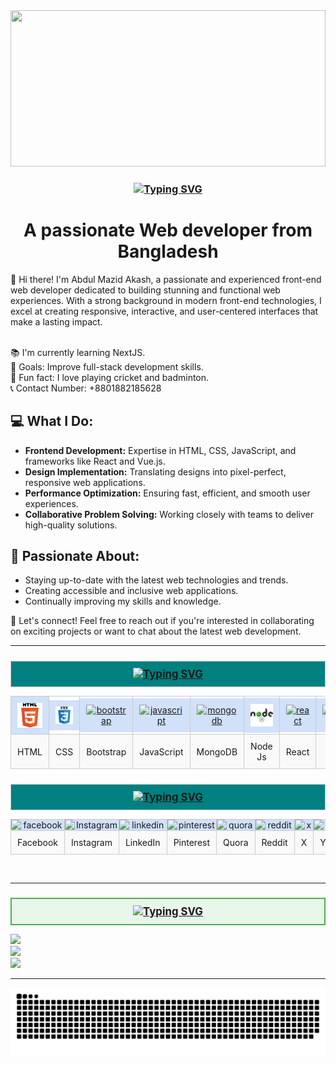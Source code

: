 

<!-- cover image  -->
<div align="center">
  <!--<img height="350" width="80%" src="https://i.ibb.co.com/W4LQM20m/Fiverr.jpg"  />-->
  <img height="250" width="100%" src="https://media.licdn.com/dms/image/v2/D5616AQFZKKGg5LwGxg/profile-displaybackgroundimage-shrink_350_1400/profile-displaybackgroundimage-shrink_350_1400/0/1739165761153?e=1754524800&v=beta&t=lJJ-eobIBeEQaPeD2yAEFKRBjmAwSuihObzeJ-ZXWJ0"  />
</div>

<!-- readme typing svg  -->

<h3 align="center"><a href="https://git.io/typing-svg"><img src="https://readme-typing-svg.herokuapp.com?font=Bodoni+Moda+SC&weight=900&duration=4000&pause=1000&color=60AEFF&center=true&vCenter=true&width=500&height=70&lines=Assalamualaikum;This+is+Abdul+Mazid+Akash" alt="Typing SVG" /></a></h3>

<!-- about me section  -->

<h1 align="center">A passionate Web developer from Bangladesh</h1>

<p>👋 Hi there! I'm Abdul Mazid Akash, a passionate and experienced front-end web developer dedicated to building stunning and functional web experiences. With a strong background in modern front-end technologies, I excel at creating responsive, interactive, and user-centered interfaces that make a lasting impact.
	
<br> 📚 I'm currently learning NextJS.
<br> 🎯 Goals: Improve full-stack development skills.
<br> 🎲 Fun fact: I love playing cricket and badminton.
<br> 📞 Contact Number: +8801882185628
</p>

<h2>💻 What I Do:</h2>
<ul>
  <li><strong>Frontend Development:</strong> Expertise in HTML, CSS, JavaScript, and frameworks like React and Vue.js.</li>
  <li><strong>Design Implementation:</strong> Translating designs into pixel-perfect, responsive web applications.</li>
  <li><strong>Performance Optimization:</strong> Ensuring fast, efficient, and smooth user experiences.</li>
  <li><strong>Collaborative Problem Solving:</strong> Working closely with teams to deliver high-quality solutions.</li>
</ul>


<h2>🌟 Passionate About:</h2>
<ul>
  <li>Staying up-to-date with the latest web technologies and trends.</li>
  <li>Creating accessible and inclusive web applications.</li>
  <li>Continually improving my skills and knowledge.</li>
</ul>

<p>🚀 Let's connect! Feel free to reach out if you're interested in collaborating on exciting projects or want to chat about the latest web development.</p>

<hr/>


<!--programming language and tools-->

<!-- first line  table  -->
<table style="width: 100%; border-collapse: collapse;">
	<h2 align="center" style="font-weight: bold; font-size: 1.2em; padding: 10px; border: 1px solid #ccc; background-color: teal; color: #4CAF50; text-align: center; margin-bottom: 5px; width: 100%; box-sizing: border-box;"><a href="https://git.io/typing-svg"><img src="https://readme-typing-svg.herokuapp.com?font=Bodoni+Moda+SC&weight=900&duration=4000&pause=1000&color=60AEFF&center=true&vCenter=true&width=500&height=70&lines=Language+and+Tools" alt="Typing SVG" /></a></h2>
	<tbody>
	<tr>
	  <td style="width: 10%; text-align: center; padding: 0; border: 1px solid #ccc;">
		<a href="https://www.w3.org/html/" style="display: block; padding: 10px; background-color: #d0e1f9;">
		  <img src="https://raw.githubusercontent.com/devicons/devicon/master/icons/html5/html5-original-wordmark.svg" alt="html5" style="width: 100%; height: auto; display: block;">
		</a>
	  </td>
	  <td style="width: 10%; text-align: center; padding: 0; border: 1px solid #ccc;">
		<a href="https://www.w3schools.com/css/" style="display: block; padding: 10px; background-color: #d0e1f9;">
		  <img src="https://raw.githubusercontent.com/devicons/devicon/master/icons/css3/css3-original-wordmark.svg" alt="css3" style="width: 100%; height: auto; display: block;">
		</a>
	  </td>
	  <td style="width: 10%; text-align: center; padding: 0; border: 1px solid #ccc;">
		<a href="https://getbootstrap.com" style="display: block; padding: 10px; background-color: #d0e1f9;">
		  <img src="https://img.icons8.com/?size=100&id=EzPCiQUqWWEa&format=png&color=000000" alt="bootstrap" style="width: 100%; height: auto; display: block;">
		</a>
	  </td>
	  <td style="width: 10%; text-align: center; padding: 0; border: 1px solid #ccc;">
		<a href="https://developer.mozilla.org/en-US/docs/Web/JavaScript" style="display: block; padding: 10px; background-color: #d0e1f9;">
		  <img src="https://img.icons8.com/?size=100&id=tGvHBPJaKqEd&format=png&color=000000" alt="javascript" style="width: 100%; height: auto; display: block;">
		</a>
	  </td>
	  <td style="width: 10%; text-align: center; padding: 0; border: 1px solid #ccc;">
		<a href="https://www.mongodb.com/" style="display: block; padding: 10px; background-color: #d0e1f9;">
		  <img src="https://img.icons8.com/?size=100&id=bosfpvRzNOG8&format=png&color=000000" alt="mongodb" style="width: 100%; height: auto; display: block;">
		</a>
	  </td>
	  <td style="width: 10%; text-align: center; padding: 0; border: 1px solid #ccc;">
		<a href="https://nodejs.org" style="display: block; padding: 10px; background-color: #d0e1f9;">
		  <img src="https://raw.githubusercontent.com/devicons/devicon/master/icons/nodejs/nodejs-original-wordmark.svg" alt="nodejs" style="width: 100%; height: auto; display: block;">
		</a>
	  </td>
	  <td style="width: 10%; text-align: center; padding: 0; border: 1px solid #ccc;">
		<a href="https://reactjs.org/" style="display: block; padding: 10px; background-color: #d0e1f9;">
		  <img src="https://img.icons8.com/?size=100&id=123603&format=png&color=000000" alt="react" style="width: 100%; height: auto; display: block;">
		</a>
	  </td>
	  <td style="width: 10%; text-align: center; padding: 0; border: 1px solid #ccc;">
		<a href="https://tailwindcss.com/" style="display: block; padding: 10px; background-color: #d0e1f9;">
		  <img src="https://www.vectorlogo.zone/logos/tailwindcss/tailwindcss-icon.svg" alt="tailwindcss" style="width: 100%; height: auto; display: block;">
		</a>
	  </td>
	  <td style="width: 10%; text-align: center; padding: 0; border: 1px solid #ccc;">
		<a href="https://git-scm.com/" style="display: block; padding: 10px; background-color: #d0e1f9;">
		  <img src="https://img.icons8.com/?size=100&id=MWiBjkuHeMVq&format=png&color=000000" alt="git" style="width: 100%; height: auto; display: block;">
		</a>
	  </td>
	  <td style="width: 10%; text-align: center; padding: 0; border: 1px solid #ccc;">
		<a href="https://www.figma.com/" style="display: block; padding: 10px; background-color: #d0e1f9;">
		  <img src="https://www.vectorlogo.zone/logos/figma/figma-icon.svg" alt="figma" style="width: 100%; height: auto; display: block;">
		</a>
	  </td>
	</tr>
</tbody>
<tfoot>
	<tr>
	  <td style="width: 10%; text-align: center; padding: 10px; background-color: #f9f9f9; border: 1px solid #ccc;">HTML</td>
	  <td style="width: 10%; text-align: center; padding: 10px; background-color: #f9f9f9; border: 1px solid #ccc;">CSS</td>
	  <td style="width: 10%; text-align: center; padding: 10px; background-color: #f9f9f9; border: 1px solid #ccc;">Bootstrap</td>
	  <td style="width: 10%; text-align: center; padding: 10px; background-color: #f9f9f9; border: 1px solid #ccc;">JavaScript</td>
	  <td style="width: 10%; text-align: center; padding: 10px; background-color: #f9f9f9; border: 1px solid #ccc;">MongoDB</td>
	  <td style="width: 10%; text-align: center; padding: 10px; background-color: #f9f9f9; border: 1px solid #ccc;">Node Js</td>
	  <td style="width: 10%; text-align: center; padding: 10px; background-color: #f9f9f9; border: 1px solid #ccc;">React</td>
	  <td style="width: 10%; text-align: center; padding: 10px; background-color: #f9f9f9; border: 1px solid #ccc;">Tailwind CSS</td>
	  <td style="width: 10%; text-align: center; padding: 10px; background-color: #f9f9f9; border: 1px solid #ccc;">NextJS</td>
	  <td style="width: 10%; text-align: center; padding: 10px; background-color: #f9f9f9; border: 1px solid #ccc; border-radius: 5;">Figma</td>
	</tr>
  </tfoot>
</table>

<!-- second line  table  -->
<!-- 
<table style="width: 100%; border-collapse: collapse;">
	<tbody>
	<tr>
	  <td style="width: 10%; text-align: center; padding: 0; border: 1px solid #ccc;">
		<a href="https://www.w3.org/html/" style="display: block; padding: 10px; background-color: #d0e1f9;">
		  <img src="https://raw.githubusercontent.com/devicons/devicon/master/icons/html5/html5-original-wordmark.svg" alt="html5" style="width: 100%; height: auto; display: block;">
		</a>
	  </td>
	  <td style="width: 10%; text-align: center; padding: 0; border: 1px solid #ccc;">
		<a href="https://www.w3schools.com/css/" style="display: block; padding: 10px; background-color: #d0e1f9;">
		  <img src="https://raw.githubusercontent.com/devicons/devicon/master/icons/css3/css3-original-wordmark.svg" alt="css3" style="width: 100%; height: auto; display: block;">
		</a>
	  </td>
	  <td style="width: 10%; text-align: center; padding: 0; border: 1px solid #ccc;">
		<a href="https://getbootstrap.com" style="display: block; padding: 10px; background-color: #d0e1f9;">
		  <img src="https://img.icons8.com/?size=100&id=EzPCiQUqWWEa&format=png&color=000000" alt="bootstrap" style="width: 100%; height: auto; display: block;">
		</a>
	  </td>
	  <td style="width: 10%; text-align: center; padding: 0; border: 1px solid #ccc;">
		<a href="https://developer.mozilla.org/en-US/docs/Web/JavaScript" style="display: block; padding: 10px; background-color: #d0e1f9;">
		  <img src="https://img.icons8.com/?size=100&id=tGvHBPJaKqEd&format=png&color=000000" alt="javascript" style="width: 100%; height: auto; display: block;">
		</a>
	  </td>
	  <td style="width: 10%; text-align: center; padding: 0; border: 1px solid #ccc;">
		<a href="https://www.mongodb.com/" style="display: block; padding: 10px; background-color: #d0e1f9;">
		  <img src="https://raw.githubusercontent.com/devicons/devicon/master/icons/mongodb/mongodb-original-wordmark.svg" alt="mongodb" style="width: 100%; height: auto; display: block;">
		</a>
	  </td>
	  <td style="width: 10%; text-align: center; padding: 0; border: 1px solid #ccc;">
		<a href="https://nodejs.org" style="display: block; padding: 10px; background-color: #d0e1f9;">
		  <img src="https://raw.githubusercontent.com/devicons/devicon/master/icons/nodejs/nodejs-original-wordmark.svg" alt="nodejs" style="width: 100%; height: auto; display: block;">
		</a>
	  </td>
	  <td style="width: 10%; text-align: center; padding: 0; border: 1px solid #ccc;">
		<a href="https://reactjs.org/" style="display: block; padding: 10px; background-color: #d0e1f9;">
		  <img src="https://img.icons8.com/?size=100&id=123603&format=png&color=000000" alt="react" style="width: 100%; height: auto; display: block;">
		</a>
	  </td>
	  <td style="width: 10%; text-align: center; padding: 0; border: 1px solid #ccc;">
		<a href="https://tailwindcss.com/" style="display: block; padding: 10px; background-color: #d0e1f9;">
		  <img src="https://www.vectorlogo.zone/logos/tailwindcss/tailwindcss-icon.svg" alt="tailwindcss" style="width: 100%; height: auto; display: block;">
		</a>
	  </td>
	  <td style="width: 10%; text-align: center; padding: 0; border: 1px solid #ccc;">
		<a href="https://git-scm.com/" style="display: block; padding: 10px; background-color: #d0e1f9;">
		  <img src="https://www.vectorlogo.zone/logos/git-scm/git-scm-icon.svg" alt="git" style="width: 100%; height: auto; display: block;">
		</a>
	  </td>
	  <td style="width: 10%; text-align: center; padding: 0; border: 1px solid #ccc;">
		<a href="https://www.figma.com/" style="display: block; padding: 10px; background-color: #d0e1f9;">
		  <img src="https://www.vectorlogo.zone/logos/figma/figma-icon.svg" alt="figma" style="width: 100%; height: auto; display: block;">
		</a>
	  </td>
	</tr>
</tbody>
<tfoot>
	<tr>
	  <td style="width: 10%; text-align: center; padding: 10px; background-color: #f9f9f9; border: 1px solid #ccc;">HTML</td>
	  <td style="width: 10%; text-align: center; padding: 10px; background-color: #f9f9f9; border: 1px solid #ccc;">CSS</td>
	  <td style="width: 10%; text-align: center; padding: 10px; background-color: #f9f9f9; border: 1px solid #ccc;">Bootstrap</td>
	  <td style="width: 10%; text-align: center; padding: 10px; background-color: #f9f9f9; border: 1px solid #ccc;">JavaScript</td>
	  <td style="width: 10%; text-align: center; padding: 10px; background-color: #f9f9f9; border: 1px solid #ccc;">MongoDB</td>
	  <td style="width: 10%; text-align: center; padding: 10px; background-color: #f9f9f9; border: 1px solid #ccc;">Node Js</td>
	  <td style="width: 10%; text-align: center; padding: 10px; background-color: #f9f9f9; border: 1px solid #ccc;">React</td>
	  <td style="width: 10%; text-align: center; padding: 10px; background-color: #f9f9f9; border: 1px solid #ccc;">Tailwind CSS</td>
	  <td style="width: 10%; text-align: center; padding: 10px; background-color: #f9f9f9; border: 1px solid #ccc;">Git</td>
	  <td style="width: 10%; text-align: center; padding: 10px; background-color: #f9f9f9; border: 1px solid #ccc; border-radius: 5;">Figma</td>
	</tr>
  </tfoot>
</table>



<br/>
<hr/>
 -->
 
<!--social media table-->

<table style="width: 100%; border-collapse: collapse;">
	<h2 align="center" style="font-weight: bold; font-size: 1.2em; padding: 10px; border: 1px solid #ccc; background-color: teal; color: #4CAF50; text-align: center; margin-bottom: 5px; width: 100%; box-sizing: border-box;"><a href="https://git.io/typing-svg"><img src="https://readme-typing-svg.herokuapp.com?font=Bodoni+Moda+SC&weight=900&duration=4000&pause=1000&color=60AEFF&center=true&vCenter=true&width=500&height=70&lines=Social+Media" alt="Typing SVG" /></a></h2>
	<tbody>
	  <tr>
		<td style="width: 12.5%; text-align: center; padding: 0; border: 1px solid #ccc;">
		  <a href="https://www.facebook.com/akashabdulmazid/" style="display: block; padding: 0; background-color: #d0e1f9; text-decoration: none;">
			<img src="https://img.icons8.com/?size=100&id=EToCOnh3V4mw&format=png&color=006d32" alt="facebook" style="width: 100%; height: auto; display: block;">
		  </a>
		</td>
		<td style="width: 12.5%; text-align: center; padding: 0; border: 1px solid #ccc;">
		  <a href="https://www.instagram.com/abdulmazidakash/" style="display: block; padding: 0; background-color: #d0e1f9; text-decoration: none;">
			<img src="https://img.icons8.com/?size=100&id=7QPcOVZoGlmf&format=png&color=006d32" alt="Instagram" style="width: 100%; height: auto; display: block;">
		  </a>
		</td>
		<td style="width: 12.5%; text-align: center; padding: 0; border: 1px solid #ccc;">
		  <a href="https://www.linkedin.com/in/abdulmazidakash/" style="display: block; padding: 0; background-color: #d0e1f9; text-decoration: none;">
			<img src="https://img.icons8.com/?size=100&id=DYoTRhf8VVC1&format=png&color=006d32" alt="linkedin" style="width: 100%; height: auto; display: block;">
		  </a>
		</td>
		<td style="width: 12.5%; text-align: center; padding: 0; border: 1px solid #ccc;">
		  <a href="https://www.pinterest.com/abdulmazidakash/" style="display: block; padding: 0; background-color: #d0e1f9; text-decoration: none;">
			<img src="https://img.icons8.com/?size=100&id=MdnNNggD2aK2&format=png&color=006d32" alt="pinterest" style="width: 100%; height: auto; display: block;">
		  </a>
		</td>
		<td style="width: 12.5%; text-align: center; padding: 0; border: 1px solid #ccc;">
		  <a href="https://www.quora.com/profile/Abdul-Mazid-Akash" style="display: block; padding: 0; background-color: #d0e1f9; text-decoration: none;">
			<img src="https://img.icons8.com/?size=100&id=lCfhaWxx33oY&format=png&color=006d32" alt="quora" style="width: 100%; height: auto; display: block;">
		  </a>
		</td>
		<td style="width: 12.5%; text-align: center; padding: 0; border: 1px solid #ccc;">
		  <a href="https://www.reddit.com/user/abdulmazidakash/" style="display: block; padding: 0; background-color: #d0e1f9; text-decoration: none;">
			<img src="https://img.icons8.com/?size=100&id=IsfFxUYvG2ht&format=png&color=006d32" alt="reddit" style="width: 100%; height: auto; display: block;">
		  </a>
		</td>
		<td style="width: 12.5%; text-align: center; padding: 0; border: 1px solid #ccc;">
		  <a href="https://x.com/abdulmazidakash" style="display: block; padding: 0; background-color: #d0e1f9; text-decoration: none;">
			<img src="https://img.icons8.com/?size=100&id=8HtzWaaC5y60&format=png&color=006d32" alt="x" style="width: 100%; height: auto; display: block;">
		  </a>
		</td>
		<td style="width: 12.5%; text-align: center; padding: 0; border: 1px solid #ccc;">
		  <a href="https://www.youtube.com/@abdulmazidakash" style="display: block; padding: 0; background-color: #d0e1f9; text-decoration: none;">
			<img src="https://img.icons8.com/?size=100&id=3tuajqTRBEqf&format=png&color=006d32" alt="youtube" style="width: 100%; height: auto; display: block;">
		  </a>
		</td>
	  </tr>
	</tbody>
	<tfoot>
		<tr>
		  <td style="width: 12.5%; text-align: center; padding: 10px; background-color: #f9f9f9; border: 1px solid #ccc;">Facebook</td>
		  <td style="width: 12.5%; text-align: center; padding: 10px; background-color: #f9f9f9; border: 1px solid #ccc;">Instagram</td>
		  <td style="width: 12.5%; text-align: center; padding: 10px; background-color: #f9f9f9; border: 1px solid #ccc;">LinkedIn</td>
		  <td style="width: 12.5%; text-align: center; padding: 10px; background-color: #f9f9f9; border: 1px solid #ccc;">Pinterest</td>
		  <td style="width: 12.5%; text-align: center; padding: 10px; background-color: #f9f9f9; border: 1px solid #ccc;">Quora</td>
		  <td style="width: 12.5%; text-align: center; padding: 10px; background-color: #f9f9f9; border: 1px solid #ccc;">Reddit</td>
		  <td style="width: 12.5%; text-align: center; padding: 10px; background-color: #f9f9f9; border: 1px solid #ccc;">X</td>
		  <td style="width: 12.5%; text-align: center; padding: 10px; background-color: #f9f9f9; border: 1px solid #ccc; border-radius: 0 0 15px 0">Youtube</td>
		</tr>
	  </tfoot>
  </table>
  

<br/>
<hr/>
<!-- Proudly created with GPRM ( https://gprm.itsvg.in ) -->


<h2 align="center" style="font-weight: bold; font-size: 1.2em; padding: 10px; border: 2px solid #4CAF50; background-color: #e8f5e9; color: #4CAF50; text-align: center; margin-bottom: 5px; width: 100%; box-sizing: border-box;"><a href="https://git.io/typing-svg"><img src="https://readme-typing-svg.herokuapp.com?font=Bodoni+Moda+SC&weight=900&duration=4000&pause=1000&color=60AEFF&center=true&vCenter=true&width=500&height=70&lines=Github+Stats" alt="Typing SVG" /></a></h2>

<!-- github stats  -->

![](https://github-readme-stats.vercel.app/api?username=abdulmazidakash&theme=blue-green&hide_border=false&include_all_commits=false&count_private=false)<br/>
![](https://github-readme-streak-stats.herokuapp.com/?user=abdulmazidakash&theme=blue-green&hide_border=false)<br/>
![](https://github-readme-stats.vercel.app/api/top-langs/?username=abdulmazidakash&theme=blue-green&hide_border=false&include_all_commits=false&count_private=false&layout=compact)

<hr/>
<!-- snake svg image  -->
<div align="center">

  <img alt="snake eating my contributions" src="https://raw.githubusercontent.com/platane/snk/output/github-contribution-grid-snake-dark.svg" />

</div>

